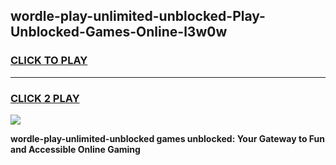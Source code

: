 
## wordle-play-unlimited-unblocked-Play-Unblocked-Games-Online-l3w0w
<h3>
<a href="https://premium76.site?title=wordle-play-unlimited-unblocked&ref=25A">CLICK TO PLAY</a></h3>
<hr>

<h3>
<a href="https://premium76.site?title=wordle-play-unlimited-unblocked&ref=25A">CLICK 2 PLAY</a>
  
</h3>

<a href="https://premium76.site?title=wordle-play-unlimited-unblocked&ref=25A"><img src="https://clearcache.store/games.png"></a>


**wordle-play-unlimited-unblocked games unblocked: Your Gateway to Fun and Accessible Online Gaming**
